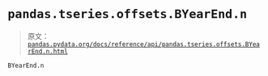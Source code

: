 # `pandas.tseries.offsets.BYearEnd.n`

> 原文：[`pandas.pydata.org/docs/reference/api/pandas.tseries.offsets.BYearEnd.n.html`](https://pandas.pydata.org/docs/reference/api/pandas.tseries.offsets.BYearEnd.n.html)

```py
BYearEnd.n
```
